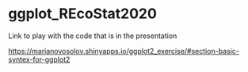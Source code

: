 # ggplot_REcoStat2020

Link to play with the code that is in the presentation

https://marianovosolov.shinyapps.io/ggplot2_exercise/#section-basic-syntex-for-ggplot2
